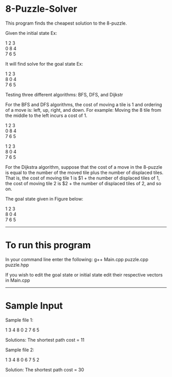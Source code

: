 # 8-Puzzle-Solver

This program finds the cheapest solution to the 8-puzzle. 

Given the initial state Ex:

1   2   3                               
0   8   4                               
7   6   5            

It will find solve for the goal state Ex:

1   2   3                      
8   0   4                     
7   6   5  


Testing three different algorithms: BFS, DFS, and Dijkstr

For the BFS and DFS algorithms, the cost of moving a tile is 1 and ordering of a move is: left, up, 
right, and down. For example: Moving the 8 tile from the middle to the left incurs a cost of 1.

1   2   3                         
0   8   4                        
7   6   5    

1   2   3                      
8   0   4                     
7   6   5  

For the Dijkstra algorithm, suppose that the cost of a move in the 8-puzzle is equal to the number 
of the moved tile plus the number of displaced tiles. That is, the cost of moving tile 1 is $1 + the 
number of displaced tiles of 1, the cost of moving tile 2 is $2 + the number of displaced tiles of 2, 
and so on. 

The goal state given in Figure 
below: 

1   2   3                      
8   0   4                           
7   6   5     

---------------------------------------------------------------------------------------------------------------
# To run this program

In your command line enter the following: g++ Main.cpp puzzle.cpp puzzle.hpp

If you wish to edit the goal state or initial state edit their respective vectors in Main.cpp

---------------------------------------------------------------------------------------------------------------

# Sample Input

Sample file 1:

1 3 4
8 0 2
7 6 5

Solutions: The shortest path cost = 11

Sample file 2:

1 3 4
8 0 6
7 5 2

Solution: The shortest path cost = 30


